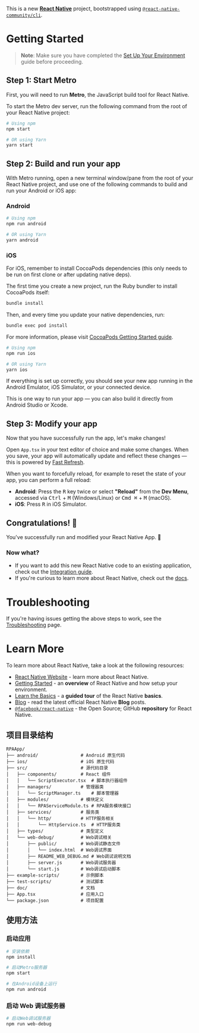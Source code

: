 This is a new [**React Native**](https://reactnative.dev) project, bootstrapped
using
[`@react-native-community/cli`](https://github.com/react-native-community/cli).

# Getting Started

> **Note**: Make sure you have completed the
> [Set Up Your Environment](https://reactnative.dev/docs/set-up-your-environment)
> guide before proceeding.

## Step 1: Start Metro

First, you will need to run **Metro**, the JavaScript build tool for React
Native.

To start the Metro dev server, run the following command from the root of your
React Native project:

```sh
# Using npm
npm start

# OR using Yarn
yarn start
```

## Step 2: Build and run your app

With Metro running, open a new terminal window/pane from the root of your React
Native project, and use one of the following commands to build and run your
Android or iOS app:

### Android

```sh
# Using npm
npm run android

# OR using Yarn
yarn android
```

### iOS

For iOS, remember to install CocoaPods dependencies (this only needs to be run
on first clone or after updating native deps).

The first time you create a new project, run the Ruby bundler to install
CocoaPods itself:

```sh
bundle install
```

Then, and every time you update your native dependencies, run:

```sh
bundle exec pod install
```

For more information, please visit
[CocoaPods Getting Started guide](https://guides.cocoapods.org/using/getting-started.html).

```sh
# Using npm
npm run ios

# OR using Yarn
yarn ios
```

If everything is set up correctly, you should see your new app running in the
Android Emulator, iOS Simulator, or your connected device.

This is one way to run your app — you can also build it directly from Android
Studio or Xcode.

## Step 3: Modify your app

Now that you have successfully run the app, let's make changes!

Open `App.tsx` in your text editor of choice and make some changes. When you
save, your app will automatically update and reflect these changes — this is
powered by [Fast Refresh](https://reactnative.dev/docs/fast-refresh).

When you want to forcefully reload, for example to reset the state of your app,
you can perform a full reload:

- **Android**: Press the <kbd>R</kbd> key twice or select **"Reload"** from the
  **Dev Menu**, accessed via <kbd>Ctrl</kbd> + <kbd>M</kbd> (Windows/Linux) or
  <kbd>Cmd ⌘</kbd> + <kbd>M</kbd> (macOS).
- **iOS**: Press <kbd>R</kbd> in iOS Simulator.

## Congratulations! :tada:

You've successfully run and modified your React Native App. :partying_face:

### Now what?

- If you want to add this new React Native code to an existing application,
  check out the
  [Integration guide](https://reactnative.dev/docs/integration-with-existing-apps).
- If you're curious to learn more about React Native, check out the
  [docs](https://reactnative.dev/docs/getting-started).

# Troubleshooting

If you're having issues getting the above steps to work, see the
[Troubleshooting](https://reactnative.dev/docs/troubleshooting) page.

# Learn More

To learn more about React Native, take a look at the following resources:

- [React Native Website](https://reactnative.dev) - learn more about React
  Native.
- [Getting Started](https://reactnative.dev/docs/environment-setup) - an
  **overview** of React Native and how setup your environment.
- [Learn the Basics](https://reactnative.dev/docs/getting-started) - a **guided
  tour** of the React Native **basics**.
- [Blog](https://reactnative.dev/blog) - read the latest official React Native
  **Blog** posts.
- [`@facebook/react-native`](https://github.com/facebook/react-native) - the
  Open Source; GitHub **repository** for React Native.

## 项目目录结构

```
RPAApp/
├── android/                # Android 原生代码
├── ios/                    # iOS 原生代码
├── src/                    # 源代码目录
│   ├── components/         # React 组件
│   │   └── ScriptExecutor.tsx  # 脚本执行器组件
│   ├── managers/           # 管理器类
│   │   └── ScriptManager.ts    # 脚本管理器
│   ├── modules/            # 模块定义
│   │   └── RPAServiceModule.ts # RPA服务模块接口
│   ├── services/           # 服务类
│   │   └── http/           # HTTP服务相关
│   │       └── HttpService.ts  # HTTP服务类
│   ├── types/              # 类型定义
│   └── web-debug/          # Web调试相关
│       ├── public/         # Web调试静态文件
│       │   └── index.html  # Web调试界面
│       ├── README_WEB_DEBUG.md # Web调试说明文档
│       ├── server.js       # Web调试服务器
│       └── start.js        # Web调试启动脚本
├── example-scripts/        # 示例脚本
├── test-scripts/           # 测试脚本
├── doc/                    # 文档
├── App.tsx                 # 应用入口
└── package.json            # 项目配置
```

## 使用方法

### 启动应用

```bash
# 安装依赖
npm install

# 启动Metro服务器
npm start

# 在Android设备上运行
npm run android
```

### 启动 Web 调试服务器

```bash
# 启动Web调试服务器
npm run web-debug
```
